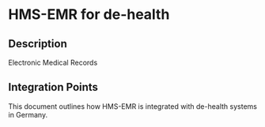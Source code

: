 # HMS-EMR for de-health

## Description

Electronic Medical Records

## Integration Points

This document outlines how HMS-EMR is integrated with de-health systems in Germany.
